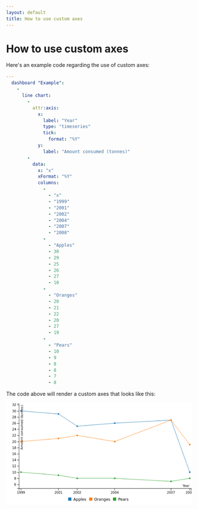 ```yaml
---
layout: default
title: How to use custom axes
---
```


# How to use custom axes
Here's an example code regarding the use of custom axes: 

```yaml
---
  dashboard "Example": 
    - 
      line chart: 
        - 
          attr:axis: 
            x: 
              label: "Year"
              type: "timeseries"
              tick: 
                format: "%Y"
            y: 
              label: "Amount consumed (tonnes)"
        - 
          data: 
            x: "x"
            xFormat: "%Y"
            columns: 
              - 
                - "x"
                - "1999"
                - "2001"
                - "2002"
                - "2004"
                - "2007"
                - "2008"
              - 
                - "Apples"
                - 30
                - 29
                - 25
                - 26
                - 27
                - 10
              - 
                - "Oranges"
                - 20
                - 21
                - 22
                - 20
                - 27
                - 19
              - 
                - "Pears"
                - 10
                - 9
                - 8
                - 8
                - 7
                - 8

```
The code above will render a custom axes that looks like this:

![](../screenshots/custom_axes.png)

